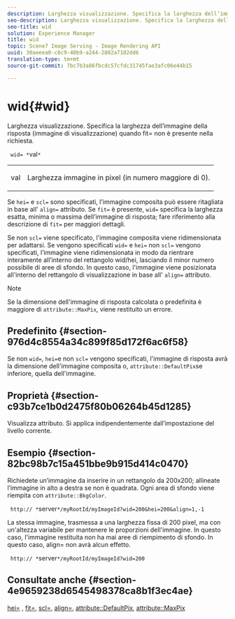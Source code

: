 ```yaml
---
description: Larghezza visualizzazione. Specifica la larghezza dell’immagine della risposta (immagine di visualizzazione) quando fit= non è presente nella richiesta.
seo-description: Larghezza visualizzazione. Specifica la larghezza dell’immagine della risposta (immagine di visualizzazione) quando fit= non è presente nella richiesta.
seo-title: wid
solution: Experience Manager
title: wid
topic: Scene7 Image Serving - Image Rendering API
uuid: 30aeeea0-c8c9-40b9-a244-2802a7102dd6
translation-type: tm+mt
source-git-commit: 7bc7b3a86fbcdc57cfdc31745fae3afc06e44b15

---
```



# wid{#wid}

Larghezza visualizzazione. Specifica la larghezza dell’immagine della risposta (immagine di visualizzazione) quando fit= non è presente nella richiesta.

` wid= *`val`*`

<table id="simpletable_E217453246F5441C896C1F69EA4D4218"> 
 <tr class="strow"> 
  <td class="stentry"> <p> <span class="varname"> val </span> </p> </td> 
  <td class="stentry"> <p>Larghezza immagine in pixel (in numero maggiore di 0). </p> </td> 
 </tr> 
</table>

Se `hei=` e `scl=` sono specificati, l&#39;immagine composita può essere ritagliata in base all&#39; `align=` attributo. Se `fit=` è presente, `wid=` specifica la larghezza esatta, minima o massima dell’immagine di risposta; fare riferimento alla descrizione di `fit=` per maggiori dettagli.

Se non `scl=` viene specificato, l&#39;immagine composita viene ridimensionata per adattarsi. Se vengono specificati `wid=` e `hei=` non `scl=` vengono specificati, l’immagine viene ridimensionata in modo da rientrare interamente all’interno del rettangolo wid/hei, lasciando il minor numero possibile di aree di sfondo. In questo caso, l&#39;immagine viene posizionata all&#39;interno del rettangolo di visualizzazione in base all&#39; `align=` attributo.

>[!NOTE]
>
>Se la dimensione dell&#39;immagine di risposta calcolata o predefinita è maggiore di `attribute::MaxPix`, viene restituito un errore.

## Predefinito {#section-976d4c8554a34c899f85d172f6ac6f58}

Se non `wid=`, `hei=`e non `scl=` vengono specificati, l&#39;immagine di risposta avrà la dimensione dell&#39;immagine composita o, `attribute::DefaultPix`se inferiore, quella dell&#39;immagine.

## Proprietà {#section-c93b7ce1b0d2475f80b06264b45d1285}

Visualizza attributo. Si applica indipendentemente dall’impostazione del livello corrente.

## Esempio {#section-82bc98b7c15a451bbe9b915d414c0470}

Richiedete un’immagine da inserire in un rettangolo da 200x200; allineate l’immagine in alto a destra se non è quadrata. Ogni area di sfondo viene riempita con `attribute::BkgColor`.

` http:// *`server`*/myRootId/myImageId?wid=200&hei=200&align=1,-1`

La stessa immagine, trasmessa a una larghezza fissa di 200 pixel, ma con un&#39;altezza variabile per mantenere le proporzioni dell&#39;immagine. In questo caso, l&#39;immagine restituita non ha mai aree di riempimento di sfondo. In questo caso, align= non avrà alcun effetto.

` http:// *`server`*/myRootId/myImageId?wid=200`

## Consultate anche {#section-4e9659238d6545498378ca8b1f3ec4ae}

[hei=](../../../../../is-api/http-ref/image-serving-api-ref/c-http-protocol-reference/c-command-reference/r-is-http-hei.md#reference-6d6f556ccc0e4b98a815e8a5c1944a96) , [fit=](../../../../../is-api/http-ref/image-serving-api-ref/c-http-protocol-reference/c-command-reference/r-fit.md#reference-f11bff6d93d143d6b135de3a923bc989), [scl=](../../../../../is-api/http-ref/image-serving-api-ref/c-http-protocol-reference/c-command-reference/r-scl.md#reference-b2a74e493d0d407e98fe350551ba3fcc), [align=](../../../../../is-api/http-ref/image-serving-api-ref/c-http-protocol-reference/c-command-reference/r-align.md#reference-b7d6b87c75124d78884f916dd6544bc7), [attribute::DefaultPix](../../../../../is-api/image-catalog/image-serving-api-ref/c-image-catalog-reference/c-attributes-reference/r-defaultpix.md#reference-996b2c22b30f4fd9b970c84063306df1), [attribute::MaxPix](../../../../../is-api/image-catalog/image-serving-api-ref/c-image-catalog-reference/c-attributes-reference/r-maxpix.md#reference-e167d396ac794079ba8b5e6eb16eeda5)
